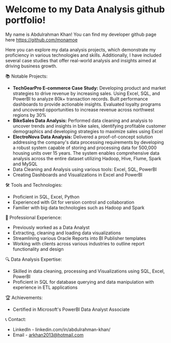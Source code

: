 # Welcome to my Data Analysis github portfolio! 
My name is Abdulrahman Khan! You can find my developer github page here https://github.com/monamoe

Here you can explore my data analysis projects, which demonstrate my proficiency in various technologies and skills. Additionally, I have included several case studies that offer real-world analysis and insights aimed at driving business growth.

📚 Notable Projects:
  - **TechGearPro E-commerce Case Study:** Developing product and market strategies to drive revenue by increasing sales. Using Excel, SQL, and PowerBI to analyze 80k+ transaction records. Built performance dashboards to provide actionable insights. Evaluated loyalty programs and uncovered opportunities to increase revenue across northwest regions by 30%
  - **BikeSales Data Analysis:** Performed data cleaning and analysis to uncover trends and insights in bike sales, identifying profitable customer demographics and developing strategies to maximize sales using Excel
  - **ElectroNova Data Analysis:** Delivered a proof-of-concept solution addressing the company's data processing requirements by developing a robust system capable of storing and processing data for 500,000 housing units over 15 years. The system enables comprehensive data analysis across the entire dataset utilizing Hadoop, Hive, Flume, Spark and MySQL
  - Data Cleaning and Analysis using various tools: Excel, SQL, PowerBI
  - Creating Dashboards and Visualizations in Excel and PowerBI

🛠️ Tools and Technologies:
  - Proficient in SQL, Excel, Python
  - Experienced with Git for version control and collaboration
  - Familier with big data technologies such as Hadoop and Spark

💼 Professional Experience:
  - Previously worked as a Data Analyst
  - Extracting, cleaning and loading data visualizations
  - Streamlining various Oracle Reports into BI Publisher templates
  - Working with clients across various industries to outline report functionality and design

🔍 Data Analysis Expertise:
  - Skilled in data cleaning, processing and Visualizations using SQL, Excel, PowerBI
  - Proficient in SQL for database querying and data manipulation with experience in ETL applications

🏆 Achievements:
  - Certified in Microsoft's PowerBI Data Analyst Associate

📞 Contact:
  - LinkedIn - linkedin.com/in/abdulrahman-khan/
  - Email - arkhan2013@hotmail.com
